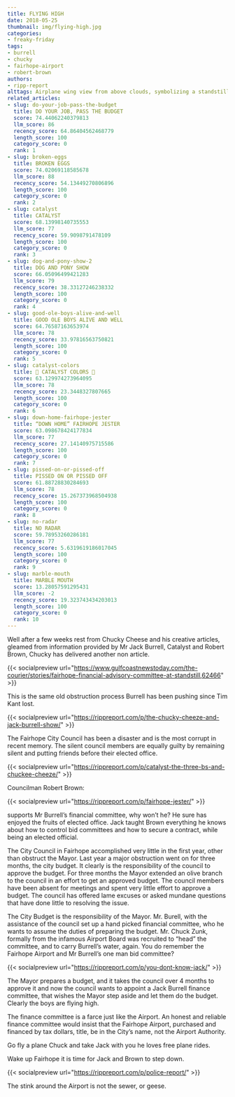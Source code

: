```yaml
---
title: FLYING HIGH
date: 2018-05-25
thumbnail: img/flying-high.jpg
categories:
- freaky-friday
tags:
- burrell
- chucky
- fairhope-airport
- robert-brown
authors:
- ripp-report
alttags: Airplane wing view from above clouds, symbolizing a standstill in Fairhope financial discussions and ongoing obstruction
related_articles:
- slug: do-your-job-pass-the-budget
  title: DO YOUR JOB, PASS THE BUDGET
  score: 74.44062240379813
  llm_score: 86
  recency_score: 64.86404562468779
  length_score: 100
  category_score: 0
  rank: 1
- slug: broken-eggs
  title: BROKEN EGGS
  score: 74.02069118585678
  llm_score: 88
  recency_score: 54.13449270806896
  length_score: 100
  category_score: 0
  rank: 2
- slug: catalyst
  title: CATALYST
  score: 68.13998140735553
  llm_score: 77
  recency_score: 59.9098791478109
  length_score: 100
  category_score: 0
  rank: 3
- slug: dog-and-pony-show-2
  title: DOG AND PONY SHOW
  score: 66.05096499421283
  llm_score: 79
  recency_score: 38.33127246238332
  length_score: 100
  category_score: 0
  rank: 4
- slug: good-ole-boys-alive-and-well
  title: GOOD OLE BOYS ALIVE AND WELL
  score: 64.76587163653974
  llm_score: 78
  recency_score: 33.97816563750821
  length_score: 100
  category_score: 0
  rank: 5
- slug: catalyst-colors
  title: 🚫 CATALYST COLORS 🚫
  score: 63.129974273964095
  llm_score: 78
  recency_score: 23.3448327807665
  length_score: 100
  category_score: 0
  rank: 6
- slug: down-home-fairhope-jester
  title: “DOWN HOME” FAIRHOPE JESTER
  score: 63.098678424177834
  llm_score: 77
  recency_score: 27.14140975715586
  length_score: 100
  category_score: 0
  rank: 7
- slug: pissed-on-or-pissed-off
  title: PISSED ON OR PISSED OFF
  score: 61.88728830284693
  llm_score: 78
  recency_score: 15.267373968504938
  length_score: 100
  category_score: 0
  rank: 8
- slug: no-radar
  title: NO RADAR
  score: 59.78953260286181
  llm_score: 77
  recency_score: 5.6319619186017045
  length_score: 100
  category_score: 0
  rank: 9
- slug: marble-mouth
  title: MARBLE MOUTH
  score: 13.28057591295431
  llm_score: -2
  recency_score: 19.323743434203013
  length_score: 100
  category_score: 0
  rank: 10
---
```

Well after a few weeks rest from Chucky Cheese and his creative articles, gleamed from information provided by Mr Jack Burrell, Catalyst and Robert Brown, Chucky has delivered another non article.

{{< socialpreview url="https://www.gulfcoastnewstoday.com/the-courier/stories/fairhope-financial-advisory-committee-at-standstill,62466" >}}

This is the same old obstruction process Burrell has been pushing since Tim Kant lost.

{{< socialpreview url="https://rippreport.com/p/the-chucky-cheeze-and-jack-burrell-show/" >}}

The Fairhope City Council has been a disaster and is the most corrupt in recent memory. The silent council members are equally guilty by remaining silent and putting friends before their elected office.

{{< socialpreview url="https://rippreport.com/p/catalyst-the-three-bs-and-chuckee-cheeze/" >}}

Councilman Robert Brown:

{{< socialpreview url="https://rippreport.com/p/fairhope-jester/" >}}

supports Mr Burrell’s financial committee, why won’t he? He sure has enjoyed the fruits of elected office. Jack taught Brown everything he knows about how to control bid committees and how to secure a contract, while being an elected official.

The City Council in Fairhope accomplished very little in the first year, other than obstruct the Mayor. Last year a major obstruction went on for three months, the city budget. It clearly is the responsibility of the council to approve the budget. For three months the Mayor extended an olive branch to the council in an effort to get an approved budget. The council members have been absent for meetings and spent very little effort to approve a budget. The council has offered lame excuses or asked mundane questions that have done little to resolving the issue.

The City Budget is the responsibility of the Mayor. Mr. Burell, with the assistance of the council set up a hand picked financial committee, who he wants to assume the duties of preparing the budget. Mr. Chuck Zunk, formally from the infamous Airport Board was recruited to “head” the committee, and to carry Burrell’s water, again. You do remember the Fairhope Airport and Mr Burrell’s one man bid committee?

{{< socialpreview url="https://rippreport.com/p/you-dont-know-jack/" >}}

The Mayor prepares a budget, and it takes the council over 4 months to approve it and now the council wants to appoint a Jack Burrell finance committee, that wishes the Mayor step aside and let them do the budget. Clearly the boys are flying high.

The finance committee is a farce just like the Airport. An honest and reliable finance committee would insist that the Fairhope Airport, purchased and financed by tax dollars, title, be in the City’s name, not the Airport Authority.

Go fly a plane Chuck and take Jack with you he loves free plane rides.

Wake up Fairhope it is time for Jack and Brown to step down.

{{< socialpreview url="https://rippreport.com/p/police-report/" >}}

The stink around the Airport is not the sewer, or geese.

